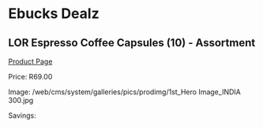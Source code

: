 
# Ebucks Dealz
## LOR Espresso Coffee Capsules (10) - Assortment
[Product Page](https://www.ebucks.com/web/shop/productSelected.do?prodId=911994757&catId=908607666)

Price: R69.00

Image: /web/cms/system/galleries/pics/prodimg/1st_Hero Image_INDIA 300.jpg

Savings: 


	